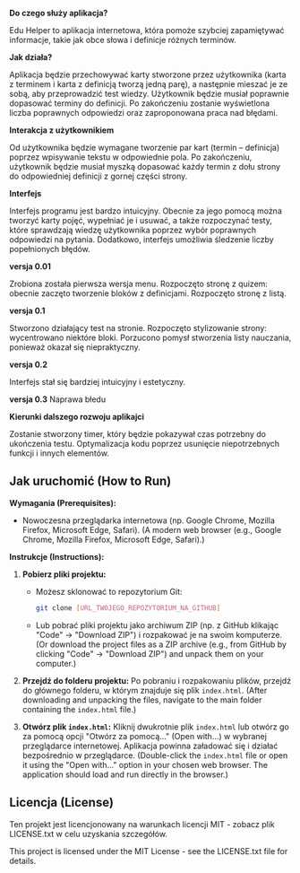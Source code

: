 **Do czego służy aplikacja?**

Edu Helper to aplikacja internetowa, która pomoże szybciej zapamiętywać informacje, takie jak obce słowa i definicje różnych terminów.


**Jak działa?**

Aplikacja będzie przechowywać karty stworzone przez użytkownika (karta z terminem i karta z definicją tworzą jedną parę), a następnie mieszać je ze sobą, aby przeprowadzić test wiedzy. Użytkownik będzie musiał poprawnie dopasować terminy do definicji. Po zakończeniu zostanie wyświetlona liczba poprawnych odpowiedzi oraz zaproponowana praca nad błędami.


**Interakcja z użytkownikiem**

Od użytkownika będzie wymagane tworzenie par kart (termin – definicja) poprzez wpisywanie tekstu w odpowiednie pola. Po zakończeniu, użytkownik będzie musiał myszką dopasować każdy termin z dołu strony do odpowiedniej definicji z gornej części strony.


**Interfejs**

Interfejs programu jest bardzo intuicyjny. Obecnie za jego pomocą można tworzyć karty pojęć, wypełniać je i usuwać, a także rozpoczynać testy, które sprawdzają wiedzę użytkownika poprzez wybór poprawnych odpowiedzi na pytania. Dodatkowo, interfejs umożliwia śledzenie liczby popełnionych błędów.

**versja 0.01**

Zrobiona została pierwsza wersja menu. Rozpoczęto stronę z quizem: obecnie zaczęto tworzenie bloków z definicjami. Rozpoczęto stronę z listą.


**versja 0.1**

Stworzono działający test na stronie. Rozpoczęto stylizowanie strony: wycentrowano niektóre bloki. Porzucono pomysł stworzenia listy nauczania, ponieważ okazał się niepraktyczny.


**versja 0.2**

Interfejs stał się bardziej intuicyjny i estetyczny.


**versja 0.3**
Naprawa błedu


**Kierunki dalszego rozwoju aplikajci**

Zostanie stworzony timer, który będzie pokazywał czas potrzebny do ukończenia testu. Optymalizacja kodu poprzez usunięcie niepotrzebnych funkcji i innych elementów.




## Jak uruchomić (How to Run)

**Wymagania (Prerequisites):**

* Nowoczesna przeglądarka internetowa (np. Google Chrome, Mozilla Firefox, Microsoft Edge, Safari).
  (A modern web browser (e.g., Google Chrome, Mozilla Firefox, Microsoft Edge, Safari).)

**Instrukcje (Instructions):**

1.  **Pobierz pliki projektu:**
    * Możesz sklonować to repozytorium Git:
        ```bash
        git clone [URL_TWOJEGO_REPOZYTORIUM_NA_GITHUB]
        ```
    * Lub pobrać pliki projektu jako archiwum ZIP (np. z GitHub klikając "Code" -> "Download ZIP") i rozpakować je na swoim komputerze.
        (Or download the project files as a ZIP archive (e.g., from GitHub by clicking "Code" -> "Download ZIP") and unpack them on your computer.)

2.  **Przejdź do folderu projektu:**
    Po pobraniu i rozpakowaniu plików, przejdź do głównego folderu, w którym znajduje się plik `index.html`.
    (After downloading and unpacking the files, navigate to the main folder containing the `index.html` file.)

3.  **Otwórz plik `index.html`:**
    Kliknij dwukrotnie plik `index.html` lub otwórz go za pomocą opcji "Otwórz za pomocą..." (Open with...) w wybranej przeglądarce internetowej. Aplikacja powinna załadować się i działać bezpośrednio w przeglądarce.
    (Double-click the `index.html` file or open it using the "Open with..." option in your chosen web browser. The application should load and run directly in the browser.)





## Licencja (License)

Ten projekt jest licencjonowany na warunkach licencji MIT - zobacz plik LICENSE.txt w celu uzyskania szczegółów.

This project is licensed under the MIT License - see the LICENSE.txt file for details.